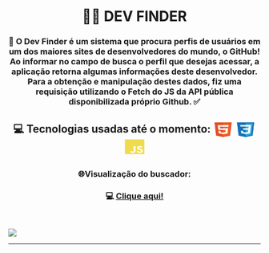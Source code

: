 <h1 align="center"> 👨‍💻 DEV FINDER</h1>
<h3 align="center"> 🚀 O Dev Finder é um sistema que procura perfis de usuários em um dos maiores sites de desenvolvedores do mundo, o GitHub!
Ao informar no campo de busca o perfil que desejas acessar, a aplicação retorna algumas informações deste desenvolvedor.
Para a obtenção e manipulação destes dados, fiz uma requisição utilizando o Fetch do JS da API pública disponibilizada próprio Github. ✅ </h3>


<h2 align ="center"> 💻 Tecnologias usadas até o momento: </h2: <br> 
<img align="center" height="30" width="40" src="https://raw.githubusercontent.com/devicons/devicon/master/icons/html5/html5-original.svg">
<img align="center" height="30" width="40" src="https://raw.githubusercontent.com/devicons/devicon/master/icons/css3/css3-original.svg">
<img align="center" height="30" width="40" src="https://raw.githubusercontent.com/devicons/devicon/master/icons/javascript/javascript-plain.svg">

 

## <h3 align ="center"> 🌐Visualização do <b>buscador<b>:
 <h3 align ="center"> 💻 <a href="https://yurigabrielr.github.io/dev-finder/" target="_blank"> Clique aqui! </a> </h3> </br>
 
 

 <img align="center" height="auto" width="1000px" src="https://user-images.githubusercontent.com/94508908/233766103-d42538ee-6bea-44ad-b616-c611b53f4c5f.png"> </br>
 



---


